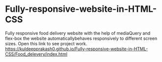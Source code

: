 # Fully-responsive-website-in-HTML-CSS
Fully responsive food delivery website with the help of mediaQuery and flex-box the website automaticallybehaves responsively to different screen sizes.
Open this link to see project work.
https://kuldeepprakash0.github.io/Fully-responsive-website-in-HTML-CSS/Food_delevery/index.html
